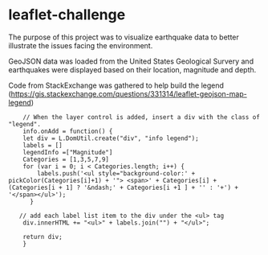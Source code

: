 # leaflet-challenge

The purpose of this project was to visualize earthquake data to better illustrate the issues facing the environment.

GeoJSON data was loaded from the United States Geological Survery and earthquakes were displayed based on their location, magnitude and depth.

Code from StackExchange was gathered to help build the legend (https://gis.stackexchange.com/questions/331314/leaflet-geojson-map-legend)

        // When the layer control is added, insert a div with the class of "legend".
        info.onAdd = function() {
        let div = L.DomUtil.create("div", "info legend");
        labels = []
        legendInfo =["Magnitude"]
        Categories = [1,3,5,7,9]
        for (var i = 0; i < Categories.length; i++) {
            labels.push('<ul style="background-color:' + pickColor(Categories[i]+1) + '"> <span>' + Categories[i] + (Categories[i + 1] ? '&ndash;' + Categories[i +1 ] + '' : '+') + '</span></ul>');
          }

       // add each label list item to the div under the <ul> tag
        div.innerHTML += "<ul>" + labels.join("") + "</ul>";
  
        return div;
        }